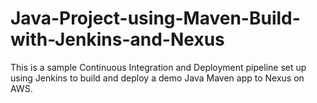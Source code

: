 # Java-Project-using-Maven-Build-with-Jenkins-and-Nexus
This is a sample Continuous Integration and Deployment pipeline set up using Jenkins to build and deploy a demo Java Maven app to Nexus on AWS.
